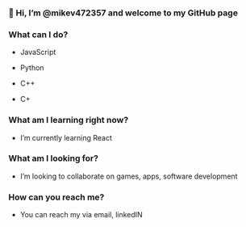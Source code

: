 ### 👋 Hi, I’m @mikev472357 and welcome to my GitHub page

### What can I do?
- JavaScript

- Python

- C++

- C+

### What am I learning right now?
- I’m currently learning React

### What am I looking for?
- I’m looking to collaborate on games, apps, software development

### How can you reach me?
- You can reach my via email, linkedIN
